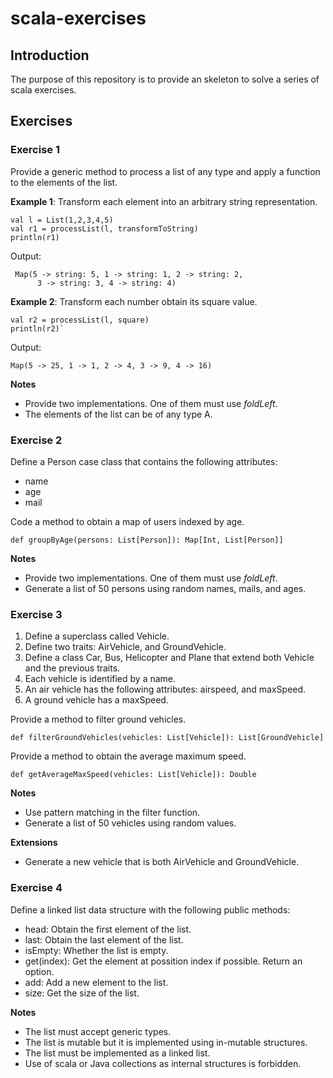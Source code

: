 # scala-exercises

## Introduction

   The purpose of this repository is to provide an skeleton to solve a series of scala exercises.
   
## Exercises

### Exercise 1

Provide a generic method to process a list of any type and apply a function to the elements of
the list.

**Example 1**: Transform each element into an arbitrary string representation.
 
```
val l = List(1,2,3,4,5)
val r1 = processList(l, transformToString)
println(r1)
```

Output:

```
 Map(5 -> string: 5, 1 -> string: 1, 2 -> string: 2,
      3 -> string: 3, 4 -> string: 4) 
```

**Example 2**: Transform each number obtain its square value.

```
val r2 = processList(l, square)
println(r2)`
```

Output:

```
Map(5 -> 25, 1 -> 1, 2 -> 4, 3 -> 9, 4 -> 16)
```

**Notes**

* Provide two implementations. One of them must use *foldLeft*.
* The elements of the list can be of any type A.

### Exercise 2

Define a Person case class that contains the following attributes:

* name
* age
* mail

Code a method to obtain a map of users indexed by age.

```
def groupByAge(persons: List[Person]): Map[Int, List[Person]]
```

**Notes**

* Provide two implementations. One of them must use *foldLeft*.
* Generate a list of 50 persons using random names, mails, and ages.

### Exercise 3

1. Define a superclass called Vehicle.
2. Define two traits: AirVehicle, and GroundVehicle.
3. Define a class Car, Bus, Helicopter and Plane that extend both Vehicle and the previous traits. 
4. Each vehicle is identified by a name.
5. An air vehicle has the following attributes: airspeed, and maxSpeed.
6. A ground vehicle has a maxSpeed.

Provide a method to filter ground vehicles.

```
def filterGroundVehicles(vehicles: List[Vehicle]): List[GroundVehicle]
```

Provide a method to obtain the average maximum speed.

```
def getAverageMaxSpeed(vehicles: List[Vehicle]): Double
```

**Notes**

* Use pattern matching in the filter function.
* Generate a list of 50 vehicles using random values.

**Extensions**

* Generate a new vehicle that is both AirVehicle and GroundVehicle.

### Exercise 4

Define a linked list data structure with the following public methods:

* head: Obtain the first element of the list.
* last: Obtain the last element of the list.
* isEmpty: Whether the list is empty.
* get(index): Get the element at possition index if possible. Return an option.
* add: Add a new element to the list.
* size: Get the size of the list.

**Notes**

* The list must accept generic types.
* The list is mutable but it is implemented using in-mutable structures.
* The list must be implemented as a linked list.
* Use of scala or Java collections as internal structures is forbidden.
